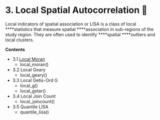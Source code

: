 # 3. Local Spatial Autocorrelation 💠

Local indicators of spatial association or LISA is a class of local ****statistics that measure spatial ****association in sub-regions of the study region. They are often used to identify ****spatial ****outliers and local clusters. 

 **Contents**

* 3.1 [Local Moran](../4.-lisa-multivariate/3.1-local-moran.md)
  * local\_moran\(\)
* 3.2 Local Geary
  * local\_geary\(\)
* 3.3 Local Getis-Ord G
  * local\_g\(\)
  * local\_gstar\(\)
* 3.4 Local Join Count
  * local\_joincount\(\)
* 3.5 Quantile LISA
  * quantile\_lisa\(\)



